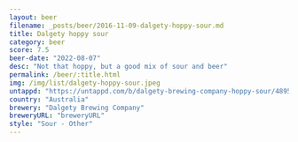 ```yaml
---
layout: beer
filename: _posts/beer/2016-11-09-dalgety-hoppy-sour.md
title: Dalgety hoppy sour
category: beer
score: 7.5
beer-date: "2022-08-07"
desc: "Not that hoppy, but a good mix of sour and beer"
permalink: /beer/:title.html
img: /img/list/dalgety-hoppy-sour.jpeg
untappd: "https://untappd.com/b/dalgety-brewing-company-hoppy-sour/4895447"
country: "Australia"
brewery: "Dalgety Brewing Company"
breweryURL: "breweryURL"
style: "Sour - Other"
---
```

